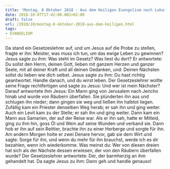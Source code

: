 ```yaml
---
title: 'Montag, 8 Oktober 2018 : Aus dem Heiligen Evangelium nach Lukas - Lk 10,25-37.'
date: 2018-10-07T17:42:00.001+02:00
draft: false
url: /2018/10/montag-8-oktober-2018-aus-dem-heiligen.html
tags: 
- EVANGELIUM
---
```


Da stand ein Gesetzeslehrer auf, und um Jesus auf die Probe zu stellen, fragte er ihn: Meister, was muss ich tun, um das ewige Leben zu gewinnen? Jesus sagte zu ihm: Was steht im Gesetz? Was liest du dort? Er antwortete: Du sollst den Herrn, deinen Gott, lieben mit ganzem Herzen und ganzer Seele, mit all deiner Kraft und all deinen Gedanken, und: Deinen Nächsten sollst du lieben wie dich selbst. Jesus sagte zu ihm: Du hast richtig geantwortet. Handle danach, und du wirst leben. Der Gesetzeslehrer wollte seine Frage rechtfertigen und sagte zu Jesus: Und wer ist mein Nächster? Darauf antwortete ihm Jesus: Ein Mann ging von Jerusalem nach Jericho hinab und wurde von Räubern überfallen. Sie plünderten ihn aus und schlugen ihn nieder; dann gingen sie weg und ließen ihn halbtot liegen. Zufällig kam ein Priester denselben Weg herab; er sah ihn und ging weiter. Auch ein Levit kam zu der Stelle; er sah ihn und ging weiter. Dann kam ein Mann aus Samarien, der auf der Reise war. Als er ihn sah, hatte er Mitleid, ging zu ihm hin, goss Öl und Wein auf seine Wunden und verband sie. Dann hob er ihn auf sein Reittier, brachte ihn zu einer Herberge und sorgte für ihn. Am andern Morgen holte er zwei Denare hervor, gab sie dem Wirt und sagte: Sorge für ihn, und wenn du mehr für ihn brauchst, werde ich es dir bezahlen, wenn ich wiederkomme. Was meinst du: Wer von diesen dreien hat sich als der Nächste dessen erwiesen, der von den Räubern überfallen wurde? Der Gesetzeslehrer antwortete: Der, der barmherzig an ihm gehandelt hat. Da sagte Jesus zu ihm: Dann geh und handle genauso!